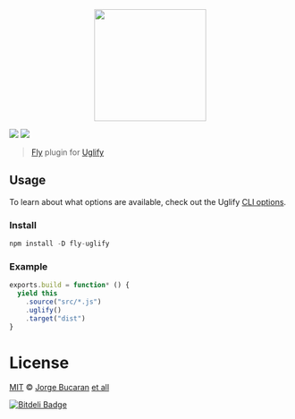 <div align="center">
  <a href="http://github.com/flyjs/fly">
    <img width=200px  src="https://cloud.githubusercontent.com/assets/8317250/8430194/35c6043a-1f6a-11e5-8cbd-af6cc86baa84.png">
  </a>
</div>

[![][fly-badge]][fly] ![][mit-badge]

> [Fly][fly] plugin for [Uglify](https://github.com/mishoo/UglifyJS2)

## Usage
To learn about what options are available, check out the Uglify [CLI options](https://github.com/mishoo/UglifyJS2#usage).

### Install

```a
npm install -D fly-uglify
```

### Example

```js
exports.build = function* () {
  yield this
    .source("src/*.js")
    .uglify()
    .target("dist")
}
```

# License

[MIT](http://opensource.org/licenses/MIT) © [Jorge Bucaran][author] [et all](https://github.com/bucaran/fly-uglify/graphs/contributors)


[![Bitdeli Badge](https://d2weczhvl823v0.cloudfront.net/bucaran/fly/trend.png)](https://bitdeli.com/free "Bitdeli Badge")


[author]: http://about.bucaran.me

[fly]: https://www.github.com/bucaran/fly

[fly-badge]: https://img.shields.io/badge/fly-JS-05B3E1.svg?style=flat-square
[mit-badge]: https://img.shields.io/badge/license-MIT-444444.svg?style=flat-square

[npm-pkg-link]: https://www.npmjs.org/package/fly-uglify
